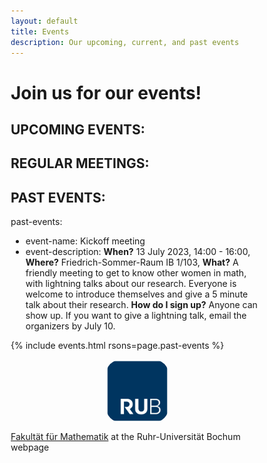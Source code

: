 ```yaml
---
layout: default
title: Events
description: Our upcoming, current, and past events
---
```


<head>
  <meta name="viewport" content="width=device-width, initial-scale=1">
  <style>
  * {
    box-sizing: border-box;
  }
.rub_logo {
    width: 25%;
    border-radius: 25px;
    margin-left: auto;
    margin-right: auto;
    display: block;
} 
  </style>
  </head>

<h1>Join us for our events!</h1>

## UPCOMING EVENTS:

## REGULAR MEETINGS:

## PAST EVENTS:
past-events:
- event-name: Kickoff meeting
- event-description: **When?** 13 July 2023, 14:00 - 16:00, **Where?** Friedrich-Sommer-Raum IB 1/103, **What?** A friendly meeting to get to know other women in math, with lightning talks about our research. 
Everyone is welcome to introduce themselves and give a 5 minute talk about their research.
**How do I sign up?** Anyone can show up. If you want to give a lightning talk, email the organizers by July 10.

{% include events.html rsons=page.past-events %}

<img src="rub.svg" class="rub_logo">

[Fakultät für Mathematik](https://math.ruhr-uni-bochum.de/) at the Ruhr-Universität Bochum webpage
